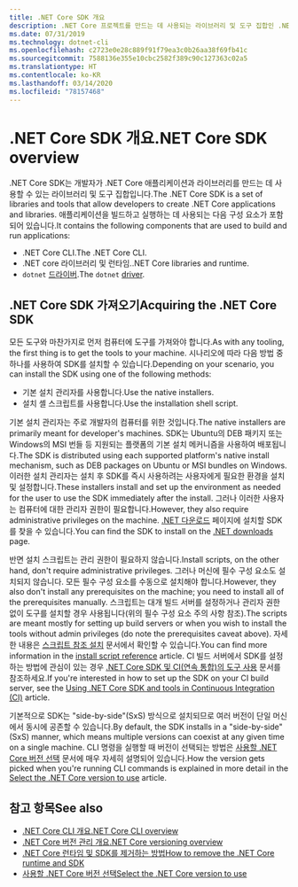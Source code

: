```yaml
---
title: .NET Core SDK 개요
description: .NET Core 프로젝트를 만드는 데 사용되는 라이브러리 및 도구 집합인 .NET Core SDK에 관해 알아보세요.
ms.date: 07/31/2019
ms.technology: dotnet-cli
ms.openlocfilehash: c2723e0e28c889f91f79ea3c0b26aa38f69fb41c
ms.sourcegitcommit: 7588136e355e10cbc2582f389c90c127363c02a5
ms.translationtype: HT
ms.contentlocale: ko-KR
ms.lasthandoff: 03/14/2020
ms.locfileid: "78157468"
---
```

# <a name="net-core-sdk-overview"></a><span data-ttu-id="0dc6b-103">.NET Core SDK 개요</span><span class="sxs-lookup"><span data-stu-id="0dc6b-103">.NET Core SDK overview</span></span>

<span data-ttu-id="0dc6b-104">.NET Core SDK는 개발자가 .NET Core 애플리케이션과 라이브러리를 만드는 데 사용할 수 있는 라이브러리 및 도구 집합입니다.</span><span class="sxs-lookup"><span data-stu-id="0dc6b-104">The .NET Core SDK is a set of libraries and tools that allow developers to create .NET Core applications and libraries.</span></span> <span data-ttu-id="0dc6b-105">애플리케이션을 빌드하고 실행하는 데 사용되는 다음 구성 요소가 포함되어 있습니다.</span><span class="sxs-lookup"><span data-stu-id="0dc6b-105">It contains the following components that are used to build and run applications:</span></span>

- <span data-ttu-id="0dc6b-106">.NET Core CLI.</span><span class="sxs-lookup"><span data-stu-id="0dc6b-106">The .NET Core CLI.</span></span>
- <span data-ttu-id="0dc6b-107">.NET core 라이브러리 및 런타임.</span><span class="sxs-lookup"><span data-stu-id="0dc6b-107">.NET Core libraries and runtime.</span></span>
- <span data-ttu-id="0dc6b-108">`dotnet` [드라이버](tools/index.md#driver).</span><span class="sxs-lookup"><span data-stu-id="0dc6b-108">The `dotnet` [driver](tools/index.md#driver).</span></span>

## <a name="acquiring-the-net-core-sdk"></a><span data-ttu-id="0dc6b-109">.NET Core SDK 가져오기</span><span class="sxs-lookup"><span data-stu-id="0dc6b-109">Acquiring the .NET Core SDK</span></span>

<span data-ttu-id="0dc6b-110">모든 도구와 마찬가지로 먼저 컴퓨터에 도구를 가져와야 합니다.</span><span class="sxs-lookup"><span data-stu-id="0dc6b-110">As with any tooling, the first thing is to get the tools to your machine.</span></span> <span data-ttu-id="0dc6b-111">시나리오에 따라 다음 방법 중 하나를 사용하여 SDK를 설치할 수 있습니다.</span><span class="sxs-lookup"><span data-stu-id="0dc6b-111">Depending on your scenario, you can install the SDK using one of the following methods:</span></span>

- <span data-ttu-id="0dc6b-112">기본 설치 관리자를 사용합니다.</span><span class="sxs-lookup"><span data-stu-id="0dc6b-112">Use the native installers.</span></span>
- <span data-ttu-id="0dc6b-113">설치 셸 스크립트를 사용합니다.</span><span class="sxs-lookup"><span data-stu-id="0dc6b-113">Use the installation shell script.</span></span>

<span data-ttu-id="0dc6b-114">기본 설치 관리자는 주로 개발자의 컴퓨터를 위한 것입니다.</span><span class="sxs-lookup"><span data-stu-id="0dc6b-114">The native installers are primarily meant for developer's machines.</span></span> <span data-ttu-id="0dc6b-115">SDK는 Ubuntu의 DEB 패키지 또는 Windows의 MSI 번들 등 지원되는 플랫폼의 기본 설치 메커니즘을 사용하여 배포됩니다.</span><span class="sxs-lookup"><span data-stu-id="0dc6b-115">The SDK is distributed using each supported platform's native install mechanism, such as DEB packages on Ubuntu or MSI bundles on Windows.</span></span> <span data-ttu-id="0dc6b-116">이러한 설치 관리자는 설치 후 SDK를 즉시 사용하려는 사용자에게 필요한 환경을 설치 및 설정합니다.</span><span class="sxs-lookup"><span data-stu-id="0dc6b-116">These installers install and set up the environment as needed for the user to use the SDK immediately after the install.</span></span> <span data-ttu-id="0dc6b-117">그러나 이러한 사용자는 컴퓨터에 대한 관리자 권한이 필요합니다.</span><span class="sxs-lookup"><span data-stu-id="0dc6b-117">However, they also require administrative privileges on the machine.</span></span> <span data-ttu-id="0dc6b-118">[.NET 다운로드](https://dotnet.microsoft.com/download) 페이지에 설치할 SDK를 찾을 수 있습니다.</span><span class="sxs-lookup"><span data-stu-id="0dc6b-118">You can find the SDK to install on the [.NET downloads](https://dotnet.microsoft.com/download) page.</span></span>

<span data-ttu-id="0dc6b-119">반면 설치 스크립트는 관리 권한이 필요하지 않습니다.</span><span class="sxs-lookup"><span data-stu-id="0dc6b-119">Install scripts, on the other hand, don't require administrative privileges.</span></span> <span data-ttu-id="0dc6b-120">그러나 머신에 필수 구성 요소도 설치되지 않습니다. 모든 필수 구성 요소를 수동으로 설치해야 합니다.</span><span class="sxs-lookup"><span data-stu-id="0dc6b-120">However, they also don't install any prerequisites on the machine; you need to install all of the prerequisites manually.</span></span> <span data-ttu-id="0dc6b-121">스크립트는 대개 빌드 서버를 설정하거나 관리자 권한 없이 도구를 설치할 경우 사용됩니다(위의 필수 구성 요소 주의 사항 참조).</span><span class="sxs-lookup"><span data-stu-id="0dc6b-121">The scripts are meant mostly for setting up build servers or when you wish to install the tools without admin privileges (do note the prerequisites caveat above).</span></span> <span data-ttu-id="0dc6b-122">자세한 내용은 [스크립트 참조 설치](tools/dotnet-install-script.md) 문서에서 확인할 수 있습니다.</span><span class="sxs-lookup"><span data-stu-id="0dc6b-122">You can find more information in the [install script reference](tools/dotnet-install-script.md) article.</span></span> <span data-ttu-id="0dc6b-123">CI 빌드 서버에서 SDK를 설정하는 방법에 관심이 있는 경우 [.NET Core SDK 및 CI(연속 통합)의 도구 사용](tools/using-ci-with-cli.md) 문서를 참조하세요.</span><span class="sxs-lookup"><span data-stu-id="0dc6b-123">If you're interested in how to set up the SDK on your CI build server, see the [Using .NET Core SDK and tools in Continuous Integration (CI)](tools/using-ci-with-cli.md) article.</span></span>

<span data-ttu-id="0dc6b-124">기본적으로 SDK는 "side-by-side"(SxS) 방식으로 설치되므로 여러 버전이 단일 머신에서 동시에 공존할 수 있습니다.</span><span class="sxs-lookup"><span data-stu-id="0dc6b-124">By default, the SDK installs in a "side-by-side" (SxS) manner, which means multiple versions can coexist at any given time on a single machine.</span></span> <span data-ttu-id="0dc6b-125">CLI 명령을 실행할 때 버전이 선택되는 방법은 [사용할 .NET Core 버전 선택](versions/selection.md) 문서에 매우 자세히 설명되어 있습니다.</span><span class="sxs-lookup"><span data-stu-id="0dc6b-125">How the version gets picked when you're running CLI commands is explained in more detail in the [Select the .NET Core version to use](versions/selection.md) article.</span></span>

## <a name="see-also"></a><span data-ttu-id="0dc6b-126">참고 항목</span><span class="sxs-lookup"><span data-stu-id="0dc6b-126">See also</span></span>

- [<span data-ttu-id="0dc6b-127">.NET Core CLI 개요</span><span class="sxs-lookup"><span data-stu-id="0dc6b-127">.NET Core CLI overview</span></span>](tools/index.md)
- [<span data-ttu-id="0dc6b-128">.NET Core 버전 관리 개요</span><span class="sxs-lookup"><span data-stu-id="0dc6b-128">.NET Core versioning overview</span></span>](versions/index.md)
- [<span data-ttu-id="0dc6b-129">.NET Core 런타임 및 SDK를 제거하는 방법</span><span class="sxs-lookup"><span data-stu-id="0dc6b-129">How to remove the .NET Core runtime and SDK</span></span>](versions/remove-runtime-sdk-versions.md)
- [<span data-ttu-id="0dc6b-130">사용할 .NET Core 버전 선택</span><span class="sxs-lookup"><span data-stu-id="0dc6b-130">Select the .NET Core version to use</span></span>](versions/selection.md)
